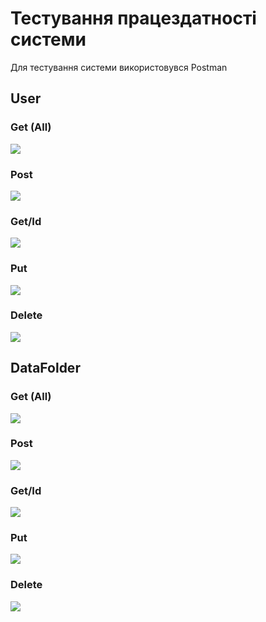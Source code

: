 # Тестування працездатності системи

Для тестування системи використовувся Postman

## User

### Get (All)
<p>
    <img src="./images/get_all_user.png">
</p>

### Post
<p>
    <img src="./images/post_user.png">
</p>

### Get/Id
<p>
    <img src="./images/get_user.png">
</p>

###  Put
<p>
    <img src="./images/put_user.png">
</p>

###  Delete
<p>
    <img src="./images/delete_user.png">
</p>

## DataFolder

### Get (All)
<p>
    <img src="./images/get_all_datafolder.png">
</p>

### Post
<p>
    <img src="./images/post_datafolder.png">
</p>

### Get/Id
<p>
    <img src="./images/get_datafolder.png">
</p>

###  Put
<p>
    <img src="./images/put_datafolder.png">
</p>

###  Delete
<p>
    <img src="./images/delete_datafolder.png">
</p>